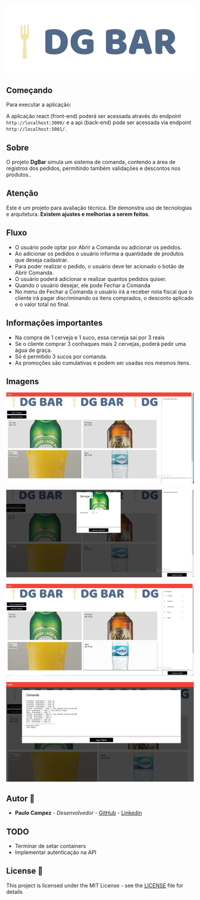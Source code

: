 <p align="center">
  <img alt="DgBar logo" src="logo.png" />
</p>

## Começando
Para executar a aplicação:

A aplicação react (front-end) poderá ser acessada através do endpoint `http://localhost:3000/` e a api (back-end) pode ser acessada via endpoint `http://localhost:5001/`.

## Sobre
O projeto **DgBar** simula um sistema de comanda, contendo a área de registros dos pedidos, permitindo também validações e descontos nos produtos..

## Atenção
Este é um projeto para avaliação técnica. Ele demonstra uso de tecnologias e arquitetura. **Existem ajustes e melhorias a serem feitos**.

## Fluxo
- O usuário pode optar por Abrir a Comanda ou adicionar os pedidos.
- Ao adicionar os pedidos o usuário informa a quantidade de produtos que deseja cadastrar.
- Para poder realizar o pedido, o usuário deve ter acionado o botão de Abrir Comanda.
- O usuário poderá adicionar e realizar quantos pedidos quiser.
- Quando o usuário desejar, ele pode Fechar a Comanda
- No menu de Fechar a Comanda o usuário irá a receber nota fiscal que o cliente irá pagar discriminando os itens comprados, o desconto aplicado e o valor total no final.

## Informações importantes
- Na compra de 1 cerveja e 1 suco, essa cerveja sai por 3 reais
- Se o cliente comprar 3 conhaques mais 2 cervejas, poderá pedir uma água de graça.
- Só é permitido 3 sucos por comanda.
- As promoções são cumulativas e podem ser usadas nos mesmos itens.

## Imagens
<p align="center">
  <img alt="Menu principal" src="dg1.png" />
</p>
<p align="center">
  <img alt="Adicionando Produto" src="dg2.png" />
</p>
<p align="center">
  <img alt="Lista de produtos" src="dg3.png" />
</p>
<p align="center">
  <img alt="Nota de produtos" src="dg4.png" />
</p>

## Autor 👦
* **Paulo Campez** - *Desenvolvedor* - [GitHub](https://github.com/paulocampez) - [Linkedin](https://www.linkedin.com/in/paulocampez/)

## TODO
- Terminar de setar containers
- Implementar autenticação na API 

## License 📃

This project is licensed under the MIT License - see the [LICENSE](LICENSE) file for details

